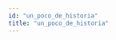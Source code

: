 ```yaml
---
id: "un_poco_de_historia"
title: "un_poco_de_historia"
---
```

<app-chessboard-nav></app-chessboard-nav>
